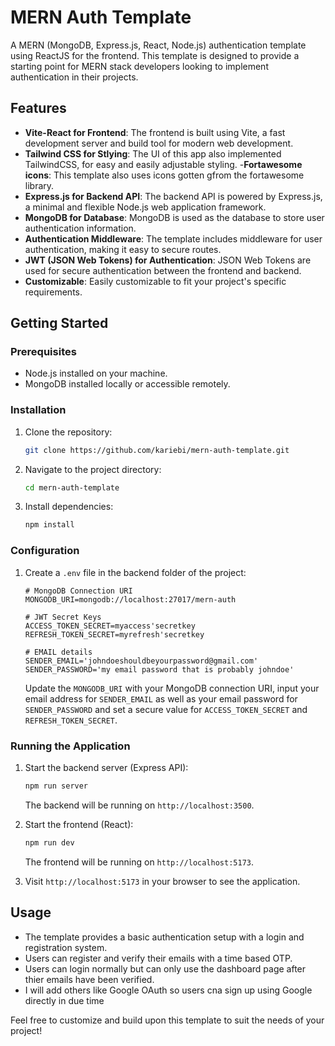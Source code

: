 # MERN Auth Template

A  MERN (MongoDB, Express.js, React, Node.js) authentication template using ReactJS for the frontend. This template is designed to provide a starting point for MERN stack developers looking to implement authentication in their projects.

## Features

- **Vite-React for Frontend**: The frontend is built using Vite, a fast development server and build tool for modern web development.
- **Tailwind CSS for Stlying**: The UI of this app also implemented TailwindCSS, for easy and easily adjustable styling.
-**Fortawesome icons**: This template also uses icons gotten gfrom the fortawesome library.
- **Express.js for Backend API**: The backend API is powered by Express.js, a minimal and flexible Node.js web application framework.
- **MongoDB for Database**: MongoDB is used as the database to store user authentication information.
- **Authentication Middleware**: The template includes middleware for user authentication, making it easy to secure routes.
- **JWT (JSON Web Tokens) for Authentication**: JSON Web Tokens are used for secure authentication between the frontend and backend.
- **Customizable**: Easily customizable to fit your project's specific requirements.

## Getting Started

### Prerequisites

- Node.js installed on your machine.
- MongoDB installed locally or accessible remotely.

### Installation

1. Clone the repository:

    ```bash
    git clone https://github.com/kariebi/mern-auth-template.git
    ```

2. Navigate to the project directory:

    ```bash
    cd mern-auth-template
    ```

3. Install dependencies:

    ```bash
    npm install
    ```

### Configuration

1. Create a `.env` file in the backend folder of the project:

    ```env
    # MongoDB Connection URI
    MONGODB_URI=mongodb://localhost:27017/mern-auth

    # JWT Secret Keys
    ACCESS_TOKEN_SECRET=myaccess'secretkey
    REFRESH_TOKEN_SECRET=myrefresh'secretkey

    # EMAIL details
    SENDER_EMAIL='johndoeshouldbeyourpassword@gmail.com'
    SENDER_PASSWORD='my email password that is probably johndoe'
    ```

    Update the `MONGODB_URI` with your MongoDB connection URI, input your email address for `SENDER_EMAIL` as well as your email password for `SENDER_PASSWORD` and set a secure value for `ACCESS_TOKEN_SECRET` and `REFRESH_TOKEN_SECRET`.

### Running the Application

1. Start the backend server (Express API):

    ```bash
    npm run server
    ```

    The backend will be running on `http://localhost:3500`.

2. Start the frontend (React):

    ```bash
    npm run dev
    ```

    The frontend will be running on `http://localhost:5173`.

3. Visit `http://localhost:5173` in your browser to see the application.

## Usage

- The template provides a basic authentication setup with a login and registration system.
- Users can register and verify their emails with a time based OTP.
- Users can login normally but can only use the dashboard page after thier emails have been verified.
- I will add others like Google OAuth so users cna sign up using Google directly in due time

Feel free to customize and build upon this template to suit the needs of your project!

